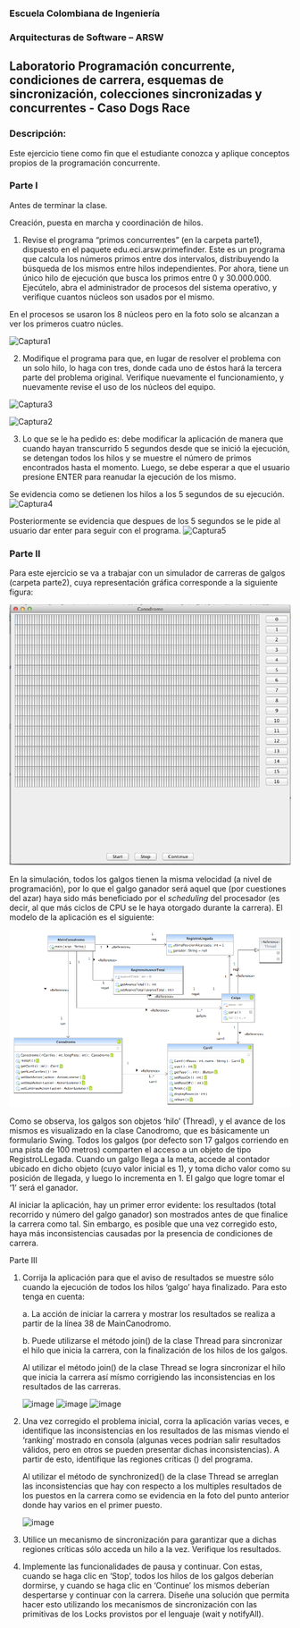 
### Escuela Colombiana de Ingeniería

### Arquitecturas de Software – ARSW
## Laboratorio Programación concurrente, condiciones de carrera, esquemas de sincronización, colecciones sincronizadas y concurrentes - Caso Dogs Race

### Descripción:
Este ejercicio tiene como fin que el estudiante conozca y aplique conceptos propios de la programación concurrente.

### Parte I 
Antes de terminar la clase.

Creación, puesta en marcha y coordinación de hilos.

1. Revise el programa “primos concurrentes” (en la carpeta parte1), dispuesto en el paquete edu.eci.arsw.primefinder. Este es un programa que calcula los números primos entre dos intervalos, distribuyendo la búsqueda de los mismos entre hilos independientes. Por ahora, tiene un único hilo de ejecución que busca los primos entre 0 y 30.000.000. Ejecútelo, abra el administrador de procesos del sistema operativo, y verifique cuantos núcleos son usados por el mismo.

En el procesos se usaron los 8 núcleos pero en la foto solo se alcanzan a ver los primeros cuatro núcles.

![Captura1](https://user-images.githubusercontent.com/37603257/106140607-fd44ab00-613c-11eb-9bef-cac4d82ec030.PNG)

2. Modifique el programa para que, en lugar de resolver el problema con un solo hilo, lo haga con tres, donde cada uno de éstos hará la tercera parte del problema original. Verifique nuevamente el funcionamiento, y nuevamente revise el uso de los núcleos del equipo.

![Captura3](https://user-images.githubusercontent.com/37603257/106141483-2580d980-613e-11eb-98a6-e0b93c2fa16c.PNG)

![Captura2](https://user-images.githubusercontent.com/37603257/106141389-ff5b3980-613d-11eb-9056-867542b56f89.PNG)


3. Lo que se le ha pedido es: debe modificar la aplicación de manera que cuando hayan transcurrido 5 segundos desde que se inició la ejecución, se detengan todos los hilos y se muestre el número de primos encontrados hasta el momento. Luego, se debe esperar a que el usuario presione ENTER para reanudar la ejecución de los mismo.

Se evidencia como se detienen los hilos a los 5 segundos de su ejecución.
![Captura4](https://user-images.githubusercontent.com/37603257/106153603-b8287500-614c-11eb-9059-d58c1dea0af8.PNG)

Posteriormente se evidencia que despues de los 5 segundos se le pide al usuario dar enter para seguir con el programa.
![Captura5](https://user-images.githubusercontent.com/37603257/106153599-b6f74800-614c-11eb-887c-ef20b0460f1f.PNG)



### Parte II 


Para este ejercicio se va a trabajar con un simulador de carreras de galgos (carpeta parte2), cuya representación gráfica corresponde a la siguiente figura:

![](./img/media/image1.png)

En la simulación, todos los galgos tienen la misma velocidad (a nivel de programación), por lo que el galgo ganador será aquel que (por cuestiones del azar) haya sido más beneficiado por el *scheduling* del
procesador (es decir, al que más ciclos de CPU se le haya otorgado durante la carrera). El modelo de la aplicación es el siguiente:

![](./img/media/image2.png)

Como se observa, los galgos son objetos ‘hilo’ (Thread), y el avance de los mismos es visualizado en la clase Canodromo, que es básicamente un formulario Swing. Todos los galgos (por defecto son 17 galgos corriendo en una pista de 100 metros) comparten el acceso a un objeto de tipo
RegistroLLegada. Cuando un galgo llega a la meta, accede al contador ubicado en dicho objeto (cuyo valor inicial es 1), y toma dicho valor como su posición de llegada, y luego lo incrementa en 1. El galgo que
logre tomar el ‘1’ será el ganador.

Al iniciar la aplicación, hay un primer error evidente: los resultados (total recorrido y número del galgo ganador) son mostrados antes de que finalice la carrera como tal. Sin embargo, es posible que una vez corregido esto, haya más inconsistencias causadas por la presencia de condiciones de carrera.

Parte III

1.  Corrija la aplicación para que el aviso de resultados se muestre
    sólo cuando la ejecución de todos los hilos ‘galgo’ haya finalizado.
    Para esto tenga en cuenta:

    a.  La acción de iniciar la carrera y mostrar los resultados se realiza a partir de la línea 38 de MainCanodromo.

    b.  Puede utilizarse el método join() de la clase Thread para sincronizar el hilo que inicia la carrera, con la finalización de los hilos de los galgos.
    
    Al utilizar el método join() de la clase Thread se logra sincronizar el hilo que inicia la carrera así mísmo corrigiendo las inconsistencias en los resultados de las carreras.
    
    ![image](https://user-images.githubusercontent.com/37603257/106761522-e69dc880-6602-11eb-8cb2-dcdedb1d0e46.png)
    ![image](https://user-images.githubusercontent.com/37603257/106761895-43997e80-6603-11eb-8028-1e011598f0af.png)
    ![image](https://user-images.githubusercontent.com/37603257/106761964-5ad86c00-6603-11eb-855a-7b265320834a.png)

2.  Una vez corregido el problema inicial, corra la aplicación varias
    veces, e identifique las inconsistencias en los resultados de las
    mismas viendo el ‘ranking’ mostrado en consola (algunas veces
    podrían salir resultados válidos, pero en otros se pueden presentar
    dichas inconsistencias). A partir de esto, identifique las regiones
    críticas () del programa.
    
    Al utilizar el método de synchronized() de la clase Thread se arreglan las inconsistencias que hay con respecto a los multiples resultados de los puestos en la carrera como se evidencia en la foto del punto anterior donde hay varios en el primer puesto.
    
    ![image](https://user-images.githubusercontent.com/37603257/106766014-6fb6fe80-6607-11eb-9499-0aa76b8f7a45.png)
    

3.  Utilice un mecanismo de sincronización para garantizar que a dichas
    regiones críticas sólo acceda un hilo a la vez. Verifique los
    resultados.

4.  Implemente las funcionalidades de pausa y continuar. Con estas,
    cuando se haga clic en ‘Stop’, todos los hilos de los galgos
    deberían dormirse, y cuando se haga clic en ‘Continue’ los mismos
    deberían despertarse y continuar con la carrera. Diseñe una solución que permita hacer esto utilizando los mecanismos de sincronización con las primitivas de los Locks provistos por el lenguaje (wait y notifyAll).

